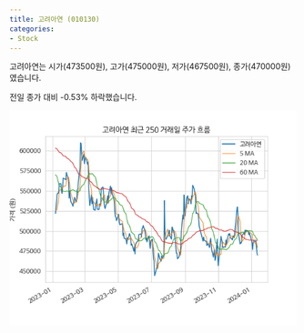 ```yaml
---
title: 고려아연 (010130)
categories:
- Stock
---
```


고려아연는 시가(473500원), 고가(475000원), 저가(467500원), 종가(470000원)였습니다.

전일 종가 대비 -0.53% 하락했습니다.

<!-- more -->

![010130](/assets/images/stock/010130.png)